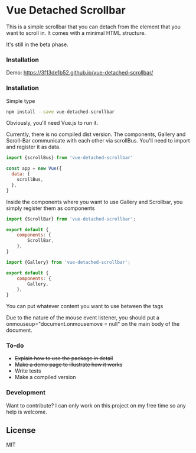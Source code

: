 # Vue Detached Scrollbar

This is a simple scrollbar that you can detach from the element that you want to scroll in. It comes with a minimal HTML structure.

It's still in the beta phase.

### Installation

Demo: https://3f13de1b52.github.io/vue-detached-scrollbar/

### Installation

Simple type

```sh
npm install --save vue-detached-scrollbar
```

Obviously, you'll need Vue.js to run it.

Currently, there is no compiled dist version. The components, Gallery and Scroll-Bar communicate with each other via scrollBus. 
You'll need to import and register it as data.

```javascript
import {scrollBus} from 'vue-detached-scrollbar'

const app = new Vue({
  data: {
    scrollBus,
  },
}
```

Inside the components where you want to use Gallery and Scrollbar, you simply register them as components

```javascript
import {ScrollBar} from 'vue-detached-scrollbar';

export default {
    components: {
        ScrollBar,
    },
}
```

```javascript
import {Gallery} from 'vue-detached-scrollbar';

export default {
    components: {
        Gallery,
    },
}
```

You can put whatever content you want to use between the tags <gallery> </gallery>

Due to the nature of the mouse event listener, you should put a onmouseup="document.onmousemove = null" on the main body of the document.


### To-do

* ~~Explain how to use the package in detail~~
* ~~Make a demo page to illustrate how it works~~
* Write tests
* Make a compiled version

### Development

Want to contribute? I can only work on this project on my free time so any help is welcome.


License
----

MIT

